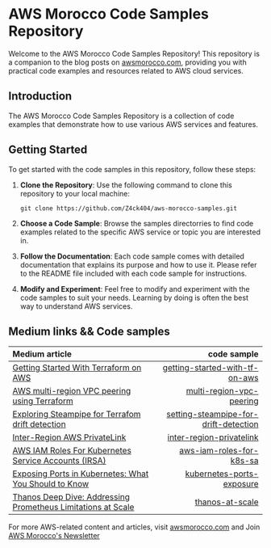 # AWS Morocco Code Samples Repository

Welcome to the AWS Morocco Code Samples Repository! This repository is a companion to the blog posts on [awsmorocco.com](https://awsmorocco.com), providing you with practical code examples and resources related to AWS cloud services.

## Introduction

The AWS Morocco Code Samples Repository is a collection of code examples that demonstrate how to use various AWS services and features.

## Getting Started

To get started with the code samples in this repository, follow these steps:

1. **Clone the Repository**: Use the following command to clone this repository to your local machine:

   ```
   git clone https://github.com/Z4ck404/aws-morocco-samples.git
   ```

2. **Choose a Code Sample**: Browse the samples directorries to find code examples related to the specific AWS service or topic you are interested in.

3. **Follow the Documentation**: Each code sample comes with detailed documentation that explains its purpose and how to use it. Please refer to the README file included with each code sample for instructions.

4. **Modify and Experiment**: Feel free to modify and experiment with the code samples to suit your needs. Learning by doing is often the best way to understand AWS services.

## Medium links && Code samples

| Medium article | code sample | 
| :---         |     ---:      | 
| [Getting Started With Terraform on AWS](https://awsmorocco.com/get-started-with-terraform-on-aws-1de0b6deb085) | [getting-started-with-tf-on-aws](getting-started-with-tf-on-aws/README.md)  |
| [AWS multi-region VPC peering using Terraform](https://awsmorocco.com/aws-multi-region-vpc-peering-using-terraform-a0b8aabf084b) | [multi-region-vpc-peering](multi-region-vpc-peering/README.md)|
| [Exploring Steampipe for Terrafom drift detection](https://awsmorocco.com/exploring-steampipe-for-terraform-drift-detection-4cc4536f6cb5) | [setting-steampipe-for-drift-detection](setting-steampipe-for-drift-detection/README.md)|
| [Inter-Region AWS PrivateLink](https://awsmorocco.com/inter-region-aws-privatelink-337c5115fbb9) | [inter-region-privatelink](inter-region-privatelink/main.tf)|
| [AWS IAM Roles For Kubernetes Service Accounts (IRSA)](https://awsmorocco.com/aws-iam-roles-for-kubernetes-service-accounts-irsa-cd355490cca6) | [aws-iam-roles-for-k8s-sa](aws-iam-roles-for-k8s-sa/materials/IRSA_Roles_Diagram.drawio)|
| [Exposing Ports in Kubernetes: What You Should to Know](https://medium.com/aws-morocco/exposing-ports-in-kubernetes-what-you-should-to-know-cd1a80655f6c) | [kubernetes-ports-exposure](kubernetes-ports-exposure)|
| [Thanos Deep Dive: Addressing Prometheus Limitations at Scale]([https://medium.com/aws-morocco/exposing-ports-in-kubernetes-what-you-should-to-know-cd1a80655f6c](https://awsmorocco.com/thanos-deep-dive-addressing-prometheus-limitations-at-scale-84a6b02b01bc)) | [thanos-at-scale](thanos-at-scale)|

For more AWS-related content and articles, visit [awsmorocco.com](https://awsmorocco.com) and Join [AWS Morocco's Newsletter](https://medium.com/aws-morocco/newsletters/aws-morocco)
